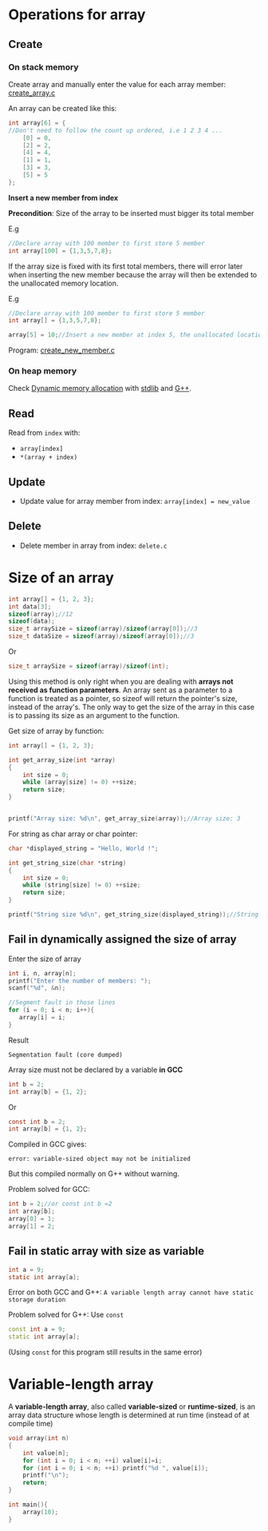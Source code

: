 # Operations for array

## Create

### On stack memory

Create array and manually enter the value for each array member: [create_array.c](create_array.c)

An array can be created like this:

```c
int array[6] = {
//Don't need to follow the count up ordered, i.e 1 2 3 4 ...
    [0] = 0,
    [2] = 2,
    [4] = 4,
    [1] = 1,
    [3] = 3,
    [5] = 5
};
```

**Insert a new member from index**

**Precondition**: Size of the array to be inserted must bigger its total member

E.g 

```c
//Declare array with 100 member to first store 5 member
int array[100] = {1,3,5,7,8};
```

If the array size is fixed with its first total members, there will error later when inserting the new member because the array will then be extended to the unallocated memory location.

E.g

```c
//Declare array with 100 member to first store 5 member
int array[] = {1,3,5,7,8};

array[5] = 10;//Insert a new member at index 5, the unallocated location, result in memory segment fault
```

Program: [create_new_member.c](create_new_member.c)
 
### On heap memory

Check [Dynamic memory allocation](https://github.com/TranPhucVinh/C/tree/master/Physical%20layer/Memory/Dynamic%20memory%20allocation) with [stdlib](https://github.com/TranPhucVinh/C/blob/master/Physical%20layer/Memory/Dynamic%20memory%20allocation/Using%20stdlib.md) and [G++](https://github.com/TranPhucVinh/C/blob/master/Physical%20layer/Memory/Dynamic%20memory%20allocation/Using%20G%2B%2B.md).

## Read

Read from ``index`` with:

* ``array[index]``
* ``*(array + index)``

## Update

* Update value for array member from index: ``array[index] = new_value``

## Delete

* Delete member in array from index: ``delete.c`` 

# Size of an array

```c
int array[] = {1, 2, 3};
int data[3];
sizeof(array);//12
sizeof(data);
size_t arraySize = sizeof(array)/sizeof(array[0]);//3
size_t dataSize = sizeof(array)/sizeof(array[0]);//3
```
Or
```c
size_t arraySize = sizeof(array)/sizeof(int);
```

Using this method is only right when you are dealing with **arrays not received as function parameters**. An array sent as a parameter to a function is treated as a pointer, so sizeof will return the pointer's size, instead of the array's. The only way to get the size of the array in this case is to passing its size as an argument to the function.

Get size of array by function:

```c
int array[] = {1, 2, 3};

int get_array_size(int *array)
{
    int size = 0;
    while (array[size] != 0) ++size;
    return size;
}


printf("Array size: %d\n", get_array_size(array));//Array size: 3
```

For string as char array or char pointer:

```c
char *displayed_string = "Hello, World !";

int get_string_size(char *string)
{
    int size = 0;
    while (string[size] != 0) ++size;
    return size;
}

printf("String size %d\n", get_string_size(displayed_string));//String size: 14
```

## Fail in dynamically assigned the size of array

Enter the size of array

```c
int i, n, array[n];
printf("Enter the number of members: ");
scanf("%d", &n);

//Segment fault in those lines
for (i = 0; i < n; i++){    
   array[i] = i;
}
```

Result

```
Segmentation fault (core dumped)
```

Array size must not be declared by a variable **in GCC**

```c
int b = 2;
int array[b] = {1, 2};
```

Or

```c
const int b = 2;
int array[b] = {1, 2};
```

Compiled in GCC gives:

```
error: variable-sized object may not be initialized
```

But this compiled normally on G++ without warning.

Problem solved for GCC:

```c
int b = 2;//or const int b =2
int array[b];
array[0] = 1;
array[1] = 2;
```

## Fail in static array with size as variable

```c
int a = 9;
static int array[a];
```
Error on both GCC and G++: ``A variable length array cannot have static storage duration``

Problem solved for G++: Use ``const``

```cpp
const int a = 9;
static int array[a];
```
(Using ``const`` for this program still results in the same error)
# Variable-length array
A **variable-length array**, also called **variable-sized** or **runtime-sized**, is an array data structure whose length is determined at run time (instead of at compile time)
```c
void array(int n)
{
    int value[n];
    for (int i = 0; i < n; ++i) value[i]=i;
    for (int i = 0; i < n; ++i) printf("%d ", value[i]);
    printf("\n");
    return;
}

int main(){
    array(10);
}
```
